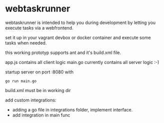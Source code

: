 # webtaskrunner

webtaskrunner is intended to help you during development by letting you
execute tasks via a webfrontend.

set it up in your vagrant devbox or docker container and execute some
tasks when needed.

this working prototyp supports ant and it's build.xml file.

app.js contains all client logic
main.go currently contains all server logic :-)

startup server on port :8080 with

    go run main.go
    
build.xml must be in working dir


add custom integrations:
 * adding a go file in integrations folder, implement interface.
 * add integration in main func